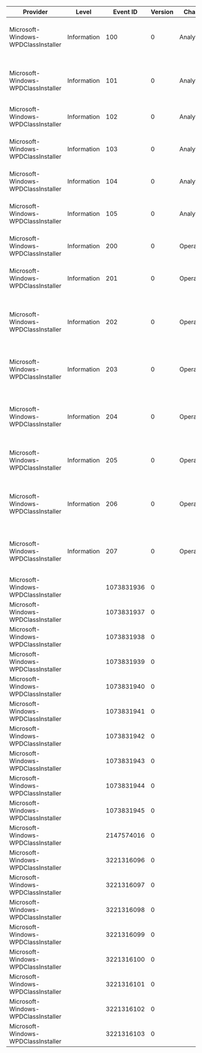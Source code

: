 Provider                             |  Level        |  Event ID    |  Version  |  Channel      |  Task                       |  Opcode  |  Keyword  |  Message
-------------------------------------|---------------|--------------|-----------|---------------|-----------------------------|----------|-----------|--------------------------------------------------------------------------------------------------------------------------------
Microsoft-Windows-WPDClassInstaller  |  Information  |  100         |  0        |  Analytic     |  Driver Performance         |  Start   |           |  WPD device installation function ({InstallFunctionCode}; {InstallFunctionName}) begin.
Microsoft-Windows-WPDClassInstaller  |  Information  |  101         |  0        |  Analytic     |  Driver Performance         |  Stop    |           |  WPD device installation function ({InstallFunctionCode}; {InstallFunctionName}) end with this return code ({ReturnCode}).
Microsoft-Windows-WPDClassInstaller  |  Information  |  102         |  0        |  Analytic     |  Driver Performance         |  Start   |           |  WPD device metadata retrieval for device {DevicePath} begin
Microsoft-Windows-WPDClassInstaller  |  Information  |  103         |  0        |  Analytic     |  Driver Performance         |  Stop    |           |  WPD device metadata retrieval for device {DevicePath} end with this return code ({ReturnCode}).
Microsoft-Windows-WPDClassInstaller  |  Information  |  104         |  0        |  Analytic     |  Driver Performance         |  Start   |           |  WPD device metadata retrieval for device {DevicePath} begin
Microsoft-Windows-WPDClassInstaller  |  Information  |  105         |  0        |  Analytic     |  Driver Performance         |  Stop    |           |  WPD device metadata retrieval for device {DevicePath} end with this return code ({ReturnCode}).
Microsoft-Windows-WPDClassInstaller  |  Information  |  200         |  0        |  Operational  |  Driver Performance         |          |           |
Microsoft-Windows-WPDClassInstaller  |  Information  |  201         |  0        |  Operational  |  Device Metadata Retrieval  |          |           |  {DevicePath}: Transfer of metadata ({MetadataLocaleName}; {MetadataContentId}) succeeded.
Microsoft-Windows-WPDClassInstaller  |  Information  |  202         |  0        |  Operational  |  Device Metadata Retrieval  |          |           |  {DevicePath}: Transfer of metadata ({MetadataLocaleName}; {MetadataContentId}) skipped. Error code {ReturnCode}.
Microsoft-Windows-WPDClassInstaller  |  Information  |  203         |  0        |  Operational  |  Device Metadata Retrieval  |          |           |  {DevicePath}: Transfer of metadata ({MetadataLocaleName}; {MetadataContentId}) failed. Error code {ReturnCode}.
Microsoft-Windows-WPDClassInstaller  |  Information  |  204         |  0        |  Operational  |  Device Metadata Retrieval  |          |           |  {DevicePath}: Transfer of metadata failed as the Device Metadata Service could not be accessed. Error code {ReturnCode}.
Microsoft-Windows-WPDClassInstaller  |  Information  |  205         |  0        |  Operational  |  Device Metadata Retrieval  |          |           |  {DevicePath}: Successfully opened the Device Metadata Service to retrieve metadata: {ServicePath}.
Microsoft-Windows-WPDClassInstaller  |  Information  |  206         |  0        |  Operational  |  Device Metadata Retrieval  |          |           |  Transfer of metadata ({MetadataLocaleName}; {MetadataContentId}) is skipped because the metadata already exists on the system.
Microsoft-Windows-WPDClassInstaller  |  Information  |  207         |  0        |  Operational  |  Driver Performance         |          |           |  Policy {PolicyName} enforced for user account {UserAccountName}; device instance {InstanceId}.
Microsoft-Windows-WPDClassInstaller  |               |  1073831936  |  0        |               |                             |          |           |
Microsoft-Windows-WPDClassInstaller  |               |  1073831937  |  0        |               |                             |          |           |
Microsoft-Windows-WPDClassInstaller  |               |  1073831938  |  0        |               |                             |          |           |
Microsoft-Windows-WPDClassInstaller  |               |  1073831939  |  0        |               |                             |          |           |
Microsoft-Windows-WPDClassInstaller  |               |  1073831940  |  0        |               |                             |          |           |
Microsoft-Windows-WPDClassInstaller  |               |  1073831941  |  0        |               |                             |          |           |
Microsoft-Windows-WPDClassInstaller  |               |  1073831942  |  0        |               |                             |          |           |
Microsoft-Windows-WPDClassInstaller  |               |  1073831943  |  0        |               |                             |          |           |
Microsoft-Windows-WPDClassInstaller  |               |  1073831944  |  0        |               |                             |          |           |
Microsoft-Windows-WPDClassInstaller  |               |  1073831945  |  0        |               |                             |          |           |
Microsoft-Windows-WPDClassInstaller  |               |  2147574016  |  0        |               |                             |          |           |
Microsoft-Windows-WPDClassInstaller  |               |  3221316096  |  0        |               |                             |          |           |
Microsoft-Windows-WPDClassInstaller  |               |  3221316097  |  0        |               |                             |          |           |
Microsoft-Windows-WPDClassInstaller  |               |  3221316098  |  0        |               |                             |          |           |
Microsoft-Windows-WPDClassInstaller  |               |  3221316099  |  0        |               |                             |          |           |
Microsoft-Windows-WPDClassInstaller  |               |  3221316100  |  0        |               |                             |          |           |
Microsoft-Windows-WPDClassInstaller  |               |  3221316101  |  0        |               |                             |          |           |
Microsoft-Windows-WPDClassInstaller  |               |  3221316102  |  0        |               |                             |          |           |
Microsoft-Windows-WPDClassInstaller  |               |  3221316103  |  0        |               |                             |          |           |